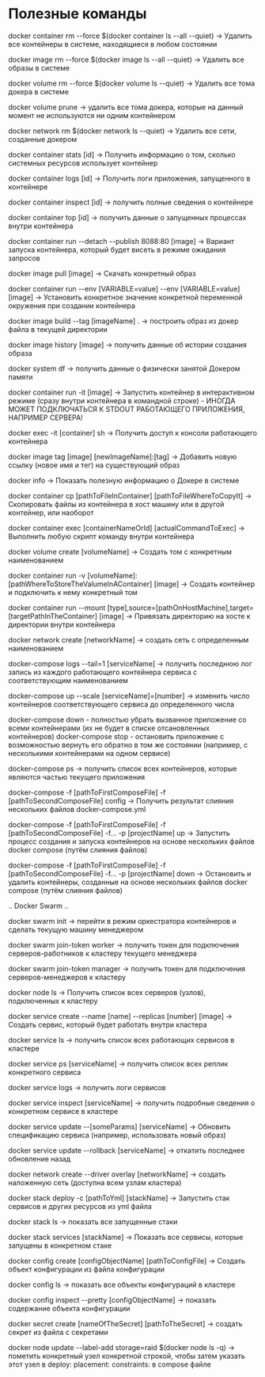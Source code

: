 # Полезные команды

docker container rm --force $(docker container ls --all --quiet) -> Удалить все контейнеры в системе, находящиеся в любом состоянии

docker image rm --force $(docker image ls --all --quiet) -> Удалить все образы в системе

docker volume rm --force $(docker volume ls --quiet) -> Удалить все тома докера в системе

docker volume prune -> удалить все тома докера, которые на данный момент не используются ни одним контейнером

docker network rm $(docker network ls --quiet) -> Удалить все сети, созданные докером

docker container stats [id] -> Получить информацию о том, сколько системных ресурсов использует контейнер

docker container logs [id] -> Получить логи приложения, запущенного в контейнере

docker container inspect [id] -> получить полные сведения о контейнере

docker container top [id] -> получить данные о запущенных процессах внутри контейнера

docker container run --detach --publish 8088:80 [image] -> Вариант запуска контейнера, который будет висеть в режиме ожидания запросов

docker image pull [image] -> Скачать конкретный образ

docker container run --env [VARIABLE=value] --env [VARIABLE=value] [image] -> Установить конкретное значение конкретной переменной окружения при создании контейнера

docker image build --tag [imageName] . -> построить образ из докер файла в текущей директории

docker image history [image] -> получить данные об истории создания образа

docker system df -> получить данные о физически занятой Докером памяти

docker container run -it [image] -> Запустить контейнер в интерактивном режиме (сразу внутри контейнера в командной строке) - ИНОГДА МОЖЕТ ПОДКЛЮЧАТЬСЯ К STDOUT РАБОТАЮЩЕГО ПРИЛОЖЕНИЯ, НАПРИМЕР СЕРВЕРА!

docker exec -it [container] sh -> Получить доступ к консоли работающего контейнера

docker image tag [image] [newImageName]:[tag] -> Добавить новую ссылку (новое имя и тег) на существующий образ

docker info -> Показать полезную информацию о Докере в системе

docker container cp [pathToFileInContainer] [pathToFileWhereToCopyIt] -> Скопировать файлы из контейнера в хост машину или в другой контейнер, или наоборот

docker container exec [containerNameOrId] [actualCommandToExec] -> Выполнить любую скрипт команду внутри контейнера

docker volume create [volumeName] -> Создать том с конкретным наименованием

docker container run -v [volumeName]:[pathWhereToStoreTheValumeInAContainer] [image] -> Создать контейнер и подключить к нему конкретный том

docker container run --mount [type],source=[pathOnHostMachine],target=[targetPathInTheContainer] [image] -> Привязать директорию на хосте к директории внутри контейнера

docker network create [networkName] -> создать сеть с определенным наименованием

docker-compose logs --tail=1 [serviceName] -> получить последнюю лог запись из каждого работающего контейнера сервиса с соответствующим наименованием

docker-compose up --scale [serviceName]=[number] -> изменить число контейнеров соответствующего сервиса до определенного числа

docker-compose down - полностью убрать вызванное приложение со всеми контейнерами (их не будет в списке отсановленных контейнеров)
docker-compose stop - остановить приложение с возможностью вернуть его обратно в том же состоянии (например, с несколькими контейнерами на одном сервисе)

docker-compose ps -> получить список всех контейнеров, которые являются частью текущего приложения

docker-compose -f [pathToFirstComposeFile] -f [pathToSecondComposeFile] config -> Получить результат слияния нескольких файлов docker-compose.yml

docker-compose -f [pathToFirstComposeFile] -f [pathToSecondComposeFile] -f... -p [projectName] up -> Запустить процесс создания и запуска контейнеров на основе нескольких файлов docker compose (путём слияния файлов)

docker-compose -f [pathToFirstComposeFile] -f [pathToSecondComposeFile] -f... -p [projectName] down -> Остановить и удалить контейнеры, созданные на основе нескольких файлов docker compose (путём слияния файлов)


.. Docker Swarm ..

docker swarm init -> перейти в режим оркестратора контейнеров и сделать текущую машину менеджером

docker swarm join-token worker -> получить токен для подключения серверов-работников к кластеру текущего менеджера 

docker swarm join-token manager -> получить токен для подключения серверов-менеджеров к кластеру

docker node ls -> Получить список всех серверов (узлов), подключенных к кластеру

docker service create --name [name] --replicas [number] [image] -> Создать сервис, который будет работать внутри кластера

docker service ls -> получить список всех работающих сервисов в кластере

docker service ps [serviceName] -> получить список всех реплик конкретного сервиса

docker service logs -> получить логи сервисов

docker service inspect [serviceName] -> получить подробные сведения о конкретном сервисе в кластере

docker service update --[someParams] [serviceName] -> Обновить спецификацию сервиса (например, использовать новый образ)

docker service update --rollback [serviceName] -> откатить последнее обновление назад

docker network create --driver overlay [networkName] -> создать наложенную сеть (доступна всем узлам кластера)

docker stack deploy -c [pathToYml] [stackName] -> Запустить стак сервисов и других ресурсов из yml файла

docker stack ls -> показать все запущенные стаки

docker stack services [stackName] -> Показать все сервисы, которые запущены в конкретном стаке

docker config create [configObjectName] [pathToConfigFile] -> Создать объект конфигурации из файла конфигурации

docker config ls -> показать все объекты конфигураций в кластере

docker config inspect --pretty [configObjectName] -> показать содержание объекта конфигурации

docker secret create [nameOfTheSecret] [pathToTheSecret] -> создать секрет из файла с секретами

docker node update --label-add storage=raid $(docker node ls -q) -> пометить конкретный узел конкретной строкой, чтобы затем указать этот узел в deploy: placement: constraints: в compose файле


